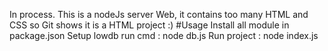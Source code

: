 In process. This is a nodeJs server Web, it contains too many HTML and CSS so Git shows it is a HTML project :)
#Usage
Install all module in package.json
Setup lowdb run cmd : node db.js
Run project : node index.js 

